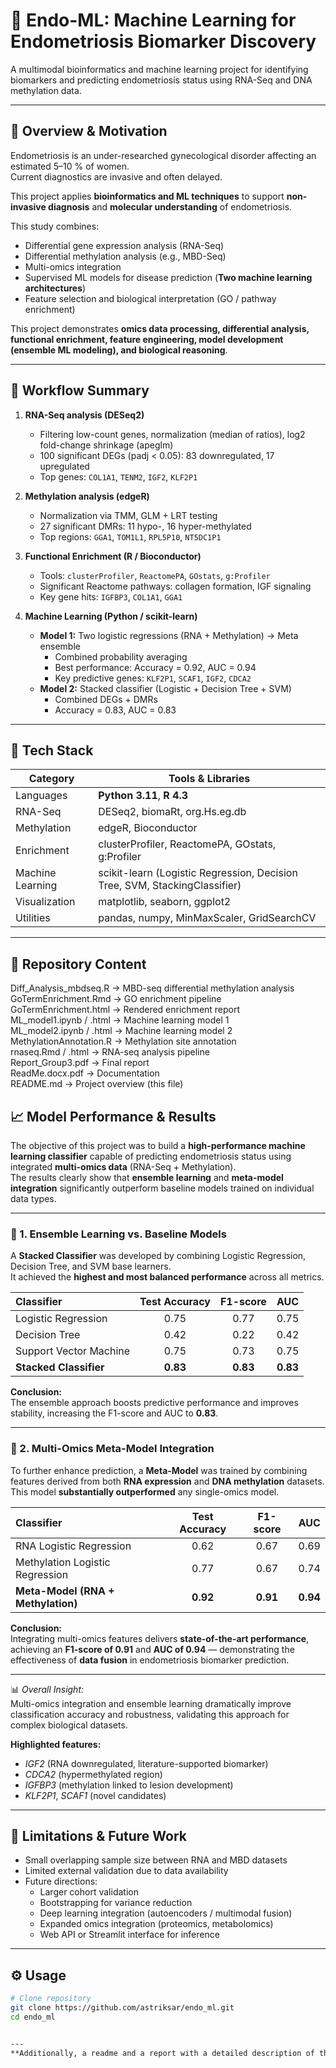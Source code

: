 # 🧬 Endo-ML: Machine Learning for Endometriosis Biomarker Discovery

A multimodal bioinformatics and machine learning project for identifying biomarkers and predicting endometriosis status using RNA-Seq and DNA methylation data.

---

## 🚀 Overview & Motivation

Endometriosis is an under-researched gynecological disorder affecting an estimated 5–10 % of women.  
Current diagnostics are invasive and often delayed.  

This project applies **bioinformatics and ML techniques** to support **non-invasive diagnosis** and **molecular understanding** of endometriosis.

This study combines: 

- Differential gene expression analysis (RNA-Seq)
- Differential methylation analysis (e.g., MBD-Seq)
- Multi-omics integration
- Supervised ML models for disease prediction (**Two machine learning architectures**)
- Feature selection and biological interpretation (GO / pathway enrichment)

This project demonstrates **omics data processing, differential analysis, functional enrichment, feature engineering, model development (ensemble ML modeling), and biological reasoning**.


---

## 🧠 Workflow Summary

1. **RNA-Seq analysis (DESeq2)**  
   - Filtering low-count genes, normalization (median of ratios), log2 fold-change shrinkage (apeglm)  
   - 100 significant DEGs (padj < 0.05): 83 downregulated, 17 upregulated  
   - Top genes: `COL1A1`, `TENM2`, `IGF2`, `KLF2P1`

2. **Methylation analysis (edgeR)**  
   - Normalization via TMM, GLM + LRT testing  
   - 27 significant DMRs: 11 hypo-, 16 hyper-methylated  
   - Top regions: `GGA1`, `TOM1L1`, `RPL5P10`, `NT5DC1P1`

3. **Functional Enrichment (R / Bioconductor)**  
   - Tools: `clusterProfiler`, `ReactomePA`, `GOstats`, `g:Profiler`  
   - Significant Reactome pathways: collagen formation, IGF signaling  
   - Key gene hits: `IGFBP3`, `COL1A1`, `GGA1`

4. **Machine Learning (Python / scikit-learn)**  
   - **Model 1:** Two logistic regressions (RNA + Methylation) → Meta ensemble  
     - Combined probability averaging  
     - Best performance: Accuracy = 0.92, AUC = 0.94  
     - Key predictive genes: `KLF2P1`, `SCAF1`, `IGF2`, `CDCA2`
   - **Model 2:** Stacked classifier (Logistic + Decision Tree + SVM)  
     - Combined DEGs + DMRs  
     - Accuracy = 0.83, AUC = 0.83  



---
## 🧰 Tech Stack


| Category | Tools & Libraries |
|-----------|------------------|
| Languages | **Python 3.11**, **R 4.3** |
| RNA-Seq | DESeq2, biomaRt, org.Hs.eg.db |
| Methylation | edgeR, Bioconductor |
| Enrichment | clusterProfiler, ReactomePA, GOstats, g:Profiler |
| Machine Learning | scikit-learn (Logistic Regression, Decision Tree, SVM, StackingClassifier) |
| Visualization | matplotlib, seaborn, ggplot2 |
| Utilities | pandas, numpy, MinMaxScaler, GridSearchCV |


---

## 📁 Repository Content

Diff_Analysis_mbdseq.R        → MBD-seq differential methylation analysis  
GoTermEnrichment.Rmd          → GO enrichment pipeline  
GoTermEnrichment.html         → Rendered enrichment report  
ML_model1.ipynb / .html       → Machine learning model 1  
ML_model2.ipynb / .html       → Machine learning model 2  
MethylationAnnotation.R       → Methylation site annotation  
rnaseq.Rmd / .html            → RNA-seq analysis pipeline  
Report_Group3.pdf             → Final report  
ReadMe.docx.pdf               → Documentation  
README.md                     → Project overview (this file)


## 📈 Model Performance & Results

The objective of this project was to build a **high-performance machine learning classifier** capable of predicting endometriosis status using integrated **multi-omics data** (RNA-Seq + Methylation).  
The results clearly show that **ensemble learning** and **meta-model integration** significantly outperform baseline models trained on individual data types.

---

### 🔹 1. Ensemble Learning vs. Baseline Models

A **Stacked Classifier** was developed by combining Logistic Regression, Decision Tree, and SVM base learners.  
It achieved the **highest and most balanced performance** across all metrics.

| **Classifier** | **Test Accuracy** | **F1-score** | **AUC** |
| :-------------- | :---------------: | :-----------: | :-----: |
| Logistic Regression | 0.75 | 0.77 | 0.75 |
| Decision Tree | 0.42 | 0.22 | 0.42 |
| Support Vector Machine | 0.75 | 0.73 | 0.75 |
| **Stacked Classifier** | **0.83** | **0.83** | **0.83** |

**Conclusion:**  
The ensemble approach boosts predictive performance and improves stability, increasing the F1-score and AUC to **0.83**.

---

### 🔹 2. Multi-Omics Meta-Model Integration

To further enhance prediction, a **Meta-Model** was trained by combining features derived from both **RNA expression** and **DNA methylation** datasets.  
This model **substantially outperformed** any single-omics model.

| **Classifier** | **Test Accuracy** | **F1-score** | **AUC** |
| :-------------- | :---------------: | :-----------: | :-----: |
| RNA Logistic Regression | 0.62 | 0.67 | 0.69 |
| Methylation Logistic Regression | 0.77 | 0.67 | 0.74 |
| **Meta-Model (RNA + Methylation)** | **0.92** | **0.91** | **0.94** |

**Conclusion:**  
Integrating multi-omics features delivers **state-of-the-art performance**, achieving an **F1-score of 0.91** and **AUC of 0.94** — demonstrating the effectiveness of **data fusion** in endometriosis biomarker prediction.

---

📊 *Overall Insight:*  
Multi-omics integration and ensemble learning dramatically improve classification accuracy and robustness, validating this approach for complex biological datasets.


**Highlighted features:**  
- *IGF2* (RNA downregulated, literature-supported biomarker)  
- *CDCA2* (hypermethylated region)  
- *IGFBP3* (methylation linked to lesion development)  
- *KLF2P1*, *SCAF1* (novel candidates)

---

## 🔬 Limitations & Future Work

- Small overlapping sample size between RNA and MBD datasets  
- Limited external validation due to data availability  
- Future directions:
  - Larger cohort validation  
  - Bootstrapping for variance reduction  
  - Deep learning integration (autoencoders / multimodal fusion)  
  - Expanded omics integration (proteomics, metabolomics)  
  - Web API or Streamlit interface for inference  

---

## ⚙️ Usage

```bash
# Clone repository
git clone https://github.com/astriksar/endo_ml.git
cd endo_ml


--- 
**Additionally, a readme and a report with a detailed description of the project included.**
